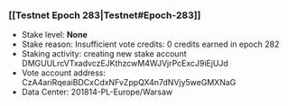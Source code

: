 ### [[Testnet Epoch 283|Testnet#Epoch-283]]
* Stake level: **None**
* Stake reason: Insufficient vote credits: 0 credits earned in epoch 282
* Staking activity: creating new stake account DMGUULrcVTxadvczEJKthzcwM4WJVjrPcExcJ9iEjUJd
* Vote account address: CzA4ariRqeaiBDCxCdxNFvZppQX4n7dNVjy5weGMXNaG
* Data Center: 201814-PL-Europe/Warsaw